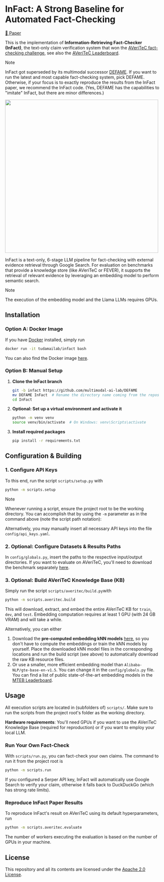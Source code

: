# InFact: A Strong Baseline for Automated Fact-Checking
[📄 Paper](https://aclanthology.org/2024.fever-1.12/)

This is the implementation of **Information-Retrieving Fact-Checker (InFact)**, the text-only claim verification system that won the [AVeriTeC fact-checking challenge](https://fever.ai/task.html), see also the [AVeriTeC Leaderboard](https://eval.ai/web/challenges/challenge-page/2285/leaderboard/5655).

> [!NOTE]
> InFact got superseded by its multimodal successor [DEFAME](https://github.com/multimodal-ai-lab/DEFAME). If you want to run the latest and most capable fact-checking system, pick DEFAME. Otherwise, if your focus is to exactly reproduce the results from the InFact paper, we recommend the InFact code. (Yes, DEFAME has the capabilities to "imitate" InFact, but there are minor differences.)

<img src="resources%2FConcept%20Figure.png" width="500">

InFact is a text-only, 6-stage LLM pipeline for fact-checking with external evidence retrieval through Google Search. For evaluation on benchmarks that provide a knowledge store (like AVeriTeC or FEVER), it supports the retrieval of relevant evidence by leveraging an embedding model to perform semantic search.

> [!NOTE]
> The execution of the embedding model and the Llama LLMs requires GPUs.


## Installation
### Option A: Docker Image
If you have [Docker](https://www.docker.com/) installed, simply run
```bash
docker run -it tudamailab/infact bash
```
You can also find the Docker image [here](https://hub.docker.com/r/tudamailab/infact).

### Option B: Manual Setup
  1. **Clone the InFact branch**
      ```bash
      git -b infact https://github.com/multimodal-ai-lab/DEFAME
      mv DEFAME InFact  # Rename the directory name coming from the repository
      cd InFact
      ```

  2. **Optional: Set up a virtual environment and activate it**
      ```bash
      python -m venv venv
      source venv/bin/activate  # On Windows: venv\Scripts\activate
      ```

  3. **Install required packages**
      ```bash
      pip install -r requirements.txt
      ```


## Configuration & Building
### 1. Configure API Keys
To this end, run the script `scripts/setup.py` with
```bash
python -m scripts.setup
```
> [!NOTE]
> Whenever running a script, ensure the project root to be the working directory. You can accomplish that by using the `-m` parameter as in the command above (note the script path notation):

Alternatively, you may manually insert all necessary API keys into the file `config/api_keys.yaml`.


### 2. Optional: Configure Datasets & Results Paths
In `config/globals.py`, insert the paths to the respective input/output directories. If you want to evaluate on AVeriTeC, you'll need to download the benchmark separately [here](https://huggingface.co/chenxwh/AVeriTeC/tree/main/data).


### 3. Optional: Build AVeriTeC Knowledge Base (KB)
Simply run the script `scripts/averitec/build.py`with
```bash
python -m scripts.averitec.build
```
This will download, extract, and embed the entire AVeriTeC KB for `train`, `dev`, and `test`. Embedding computation requires at least 1 GPU (with 24 GB VRAM) and will take a while.

Alternatively, you can either
1. Download the **pre-computed embedding kNN models** [here](https://huggingface.co/MaggiR/averitec_embeddings/blob/main/README.md), so you don't have to compute the embeddings or train the kNN models by yourself. Place the downloaded kNN model files in the corresponding locations and run the build script (see above) to automatically download the raw KB resource files.
2. Or use a smaller, more efficient embedding model than `Alibaba-NLP/gte-base-en-v1.5`. You can change it in the `config/globals.py` file. You can find a list of public state-of-the-art embedding models in the [MTEB Leaderboard](https://huggingface.co/spaces/mteb/leaderboard).


## Usage
All execution scripts are located in (subfolders of) `scripts/`. Make sure to run the scripts from the project root's folder as the working directory.

**Hardware requirements**: You'll need GPUs if you want to use the AVeriTeC Knowledge Base (required for reproduction) or if you want to employ your local LLM.

### Run Your Own Fact-Check
With `scripts/run.py`, you can fact-check your own claims. The command to run it from the project root is
```bash
python -m scripts.run
```
If you configured a Serper API key, InFact will automatically use Google Search to verify your claim, otherwise it falls back to DuckDuckGo (which has strong rate limits).

### Reproduce InFact Paper Results
To reproduce InFact's result on AVeriTeC using its default hyperparameters, run
```bash
python -m scripts.averitec.evaluate
```
The number of workers executing the evaluation is based on the number of GPUs in your machine.


## License
This repository and all its contents are licensed under the [Apache 2.0 License](http://www.apache.org/licenses/LICENSE-2.0).
